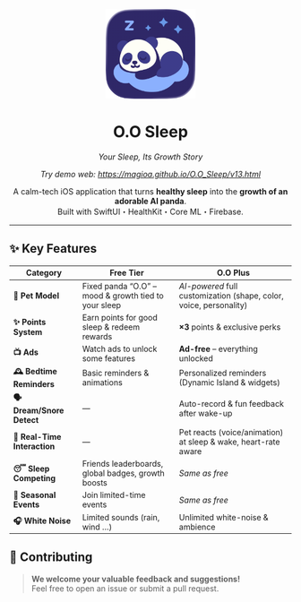 <div align="center">

<img src="images/Logo.png" width="160" alt="O.O Sleep icon" />

# O.O Sleep  
*Your Sleep, Its Growth Story*

*Try demo web: https://magioa.github.io/O.O_Sleep/v13.html*

A calm-tech iOS application that turns **healthy sleep** into the
**growth of an adorable AI panda**.  
Built with SwiftUI・HealthKit・Core ML・Firebase.

</div>

---

## ✨ Key Features

| Category | Free Tier | **O.O Plus** |
| --- | --- | --- |
| **🐼 Pet Model** | Fixed panda “O.O” – mood & growth tied to your sleep | *AI-powered* full customization (shape, color, voice, personality) |
| **✨ Points System** | Earn points for good sleep & redeem rewards | **×3** points & exclusive perks |
| **📺 Ads** | Watch ads to unlock some features | **Ad-free** – everything unlocked |
| **🕰 Bedtime Reminders** | Basic reminders & animations | Personalized reminders (Dynamic Island & widgets) |
| **🗣 Dream/Snore Detect** | — | Auto-record & fun feedback after wake-up |
| **💬 Real-Time Interaction** | — | Pet reacts (voice/animation) at sleep & wake, heart-rate aware |
| **😴 Sleep Competing** | Friends leaderboards, global badges, growth boosts | *Same as free* |
| **🎉 Seasonal Events** | Join limited-time events | *Same as free* |
| **🎧 White Noise** | Limited sounds (rain, wind …) | Unlimited white-noise & ambience |


## 🤝 Contributing

> **We welcome your valuable feedback and suggestions!**  
> Feel free to open an issue or submit a pull request.
